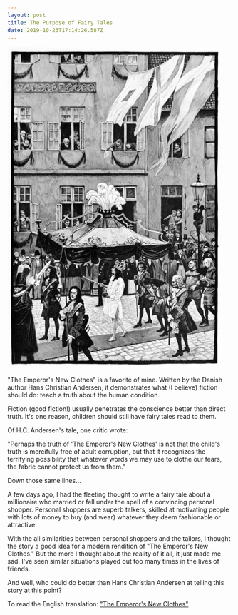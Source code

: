 ```yaml
---
layout: post
title: The Purpose of Fairy Tales
date: 2019-10-23T17:14:26.587Z
---
```

![](/assets/uploads/the-emperor-has-no-clothes-fairy_tales_and_stories_-andersen-_tegner-.png)

"The Emperor's New Clothes" is a favorite of mine. Written by the Danish author Hans Christian Andersen, it demonstrates what (I believe) fiction should do: teach a truth about the human condition.

Fiction (good fiction!) usually penetrates the conscience better than direct truth. It's one reason, children should still have fairy tales read to them.

Of H.C. Andersen's tale, one critic wrote: 

"Perhaps the truth of 'The Emperor's New Clothes' is not that the child's truth is mercifully free of adult corruption, but that it recognizes the terrifying possibility that whatever words we may use to clothe our fears, the fabric cannot protect us from them."

Down those same lines...

A few days ago, I had the fleeting thought to write a fairy tale about a millionaire who married or fell under the spell of a convincing personal shopper. Personal shoppers are superb talkers, skilled at motivating people with lots of money to buy (and wear) whatever they deem fashionable or attractive.

With the all similarities between personal shoppers and the tailors, I thought the story a good idea for a modern rendition of "The Emperor's New Clothes." But the more I thought about the reality of it all, it just made me sad. I've seen similar situations played out too many times in the lives of friends.

And well, who could do better than Hans Christian Andersen at telling this story at this point?

To read the English translation: ["The Emperor's New Clothes"](https://andersen.sdu.dk/vaerk/hersholt/TheEmperorsNewClothes_e.html)

